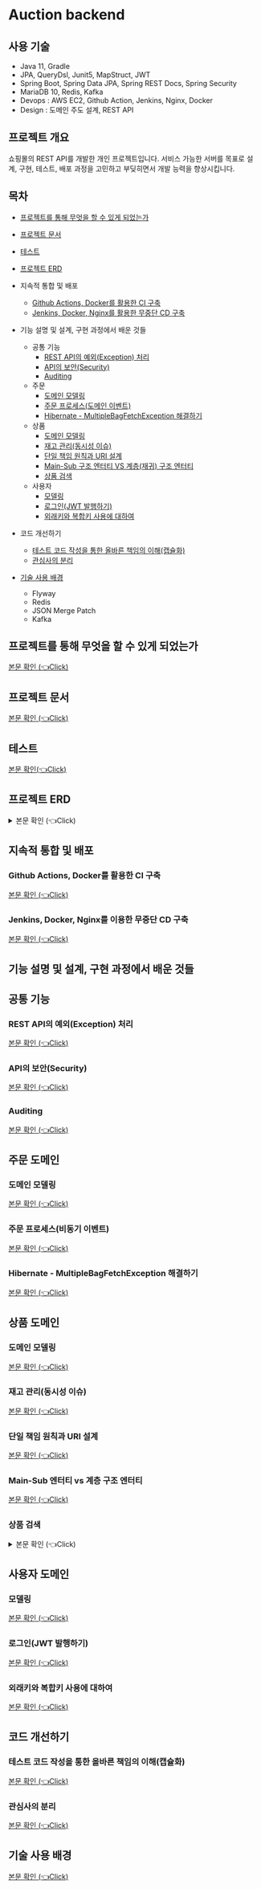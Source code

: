 # Auction backend

## 사용 기술

- Java 11, Gradle
- JPA, QueryDsl, Junit5, MapStruct, JWT
- Spring Boot, Spring Data JPA, Spring REST Docs, Spring Security
- MariaDB 10, Redis, Kafka
- Devops : AWS EC2, Github Action, Jenkins, Nginx, Docker
- Design : 도메인 주도 설계, REST API

## 프로젝트 개요

쇼핑몰의 REST API를 개발한 개인 프로젝트입니다. 서비스 가능한 서버를 목표로 설계, 구현, 테스트, 배포 과정을 고민하고 부딪히면서 개발 능력을 향상시킵니다.

## 목차
- [프로젝트를 통해 무엇을 할 수 있게 되었는가](https://github.com/eastshine-high/auction-backend/blob/main/readme/i-am-able-to.md)
- [프로젝트 문서](https://github.com/eastshine-high/auction-backend/blob/main/readme/document.md)
- [테스트](https://github.com/eastshine-high/auction-backend/blob/main/readme/test.md)
- [프로젝트 ERD](#entity-relationship-diagram)
- 지속적 통합 및 배포
    - [Github Actions, Docker를 활용한 CI 구축](https://github.com/eastshine-high/auction-backend/blob/main/readme/ci.md)
    - [Jenkins, Docker, Nginx를 활용한 무중단 CD 구축](https://github.com/eastshine-high/auction-backend/blob/main/readme/cd.md)
- 기능 설명 및 설계, 구현 과정에서 배운 것들
    - 공통 기능
        - [REST API의 예외(Exception) 처리](https://github.com/eastshine-high/auction-backend/blob/main/readme/exception.md)
        - [API의 보안(Security)](https://github.com/eastshine-high/auction-backend/blob/main/readme/security.md)
        - [Auditing](https://github.com/eastshine-high/auction-backend/blob/main/readme/auditing.md)
    - 주문
        - [도메인 모델링](https://github.com/eastshine-high/auction-backend/blob/main/readme/order.md)
        - [주문 프로세스(도메인 이벤트)](https://github.com/eastshine-high/auction-backend/blob/main/readme/order-process.md)
        - [Hibernate - MultipleBagFetchException 해결하기](https://github.com/eastshine-high/auction-backend/blob/main/readme/multiple-bag-fetch-exception.md)
    - 상품
        - [도메인 모델링](https://github.com/eastshine-high/auction-backend/blob/main/readme/product.md)
        - [재고 관리(동시성 이슈)](https://github.com/eastshine-high/auction-backend/blob/main/readme/stock.md)
        - [단일 책임 원칙과 URI 설계](https://github.com/eastshine-high/auction-backend/blob/main/readme/single-responsibility.md)
        - [Main-Sub 구조 엔터티 VS 계층(재귀) 구조 엔터티](https://github.com/eastshine-high/auction-backend/blob/main/readme/entity-design.md)
        - [상품 검색](#searching-product)
    - 사용자
        - [모델링](https://github.com/eastshine-high/auction-backend/blob/main/readme/user.md)
        - [로그인(JWT 발행하기)](https://github.com/eastshine-high/auction-backend/blob/main/readme/jwt.md)
        - [외래키와 복합키 사용에 대하여](https://github.com/eastshine-high/auction-backend/blob/main/readme/constraints.md)

- 코드 개선하기
    - [테스트 코드 작성을 통한 올바른 책임의 이해(캡슐화)](https://github.com/eastshine-high/auction-backend/blob/main/readme/test-responsibility.md)
    - [관심사의 분리](https://github.com/eastshine-high/auction-backend/blob/main/readme/separation-of-concern.md)
- [기술 사용 배경](https://github.com/eastshine-high/auction-backend/blob/main/readme/why-use.md)
    - Flyway
    - Redis
    - JSON Merge Patch
    - Kafka

## 프로젝트를 통해 무엇을 할 수 있게 되었는가 <a name = "i-am-able-to"></a>

[본문 확인 (👈Click)](https://github.com/eastshine-high/auction-backend/blob/main/readme/i-am-able-to.md)

## 프로젝트 문서 <a name = "document"></a>

[본문 확인 (👈Click)](https://github.com/eastshine-high/auction-backend/blob/main/readme/document.md)

## 테스트 <a name = "test"></a>

[본문 확인(👈Click)](https://github.com/eastshine-high/auction-backend/blob/main/readme/test.md)

## 프로젝트 ERD <a name = "entity-relationship-diagram"></a>

<details>
   <summary> 본문 확인 (👈Click)</summary>
<br />

![](http://dl.dropbox.com/s/ocsyfifqx945ere/auction_erd.png)

</details>

## 지속적 통합 및 배포

### Github Actions, Docker를 활용한 CI 구축

[본문 확인 (👈Click)](https://github.com/eastshine-high/auction-backend/blob/main/readme/ci.md)

### Jenkins, Docker, Nginx를 이용한 무중단 CD 구축

[본문 확인 (👈Click)](https://github.com/eastshine-high/auction-backend/blob/main/readme/cd.md)

## 기능 설명 및 설계, 구현 과정에서 배운 것들

## 공통 기능

### REST API의 예외(Exception) 처리 <a name = "exception"></a>

[본문 확인 (👈Click)](https://github.com/eastshine-high/auction-backend/blob/main/readme/exception.md)

### API의 보안(Security) <a name = "security"></a>

[본문 확인 (👈Click)](https://github.com/eastshine-high/auction-backend/blob/main/readme/security.md)

### Auditing <a name = "auditing"></a>

[본문 확인 (👈Click)](https://github.com/eastshine-high/auction-backend/blob/main/readme/auditing.md)

## 주문 도메인 <a name = "order"></a>

### 도메인 모델링

[본문 확인 (👈Click)](https://github.com/eastshine-high/auction-backend/blob/main/readme/)

### 주문 프로세스(비동기 이벤트)<a name = "order-process"></a>

[본문 확인 (👈Click)](https://github.com/eastshine-high/auction-backend/blob/main/readme/order-process.md)

### Hibernate - MultipleBagFetchException 해결하기 <a name = "multiple-bag-fetch-exception"></a>

[본문 확인 (👈Click)](https://github.com/eastshine-high/auction-backend/blob/main/readme/multiple-bag-fetch-exception.md)

## 상품 도메인 <a name = "product"></a>

### 도메인 모델링

[본문 확인 (👈Click)](https://github.com/eastshine-high/auction-backend/blob/main/readme/product.md)

### 재고 관리(동시성 이슈) <a name = "stock"></a>

[본문 확인 (👈Click)](https://github.com/eastshine-high/auction-backend/blob/main/readme/stock.md)

### 단일 책임 원칙과 URI 설계  <a name = "single-responsibility"></a>

[본문 확인 (👈Click)](https://github.com/eastshine-high/auction-backend/blob/main/readme/single-responsibility.md)

### Main-Sub 엔터티 vs 계층 구조 엔터티 <a name = "entity-design"></a>

[본문 확인 (👈Click)](https://github.com/eastshine-high/auction-backend/blob/main/readme/entity-design.md)

### 상품 검색 <a name = "searching-product"></a>

<details>
   <summary> 본문 확인 (👈Click)</summary>
<br />

**상품 검색 API의 문제점**

상품 검색은 RDB의 SQL문 `LIKE '%Keyword%'` 을 사용하여 검색합니다. 
이 SQL 문은 Index Range Scan이 아닌, **Index Full Scan을 수행하기 때문에 조회 성능이 좋지 못합니다**. 
만약 상품 검색 요청이 자주 들어온다면, 서비스 성능이 저하될 수 있습니다.

**개선 방안**

이러한 문제를 개선하기 위한 방법으로 Elasticsearch를 검색 엔진으로 활용해보는 것을 검토해 볼 수 있습니다. 
Elasticsearch는 특정 문장을 입력받으면, 파싱을 통해 문장을 단어 단위로 분리하여 저장합니다. 
검색을 할 때는 분리된 단어를 기반으로 역으로 인덱스(Reverted Index)를 찾아가는 방식으로 검색을 수행합니다. 
따라서 RDB의 Keyword 검색을 할 때 수행하는 Index Full Scan 만큼의 시간을 아낄 수 있습니다.

또한 간단한 방법으로 MySQL의 경우, 전문 검색 Index를 사용할 수 있습니다. 
전문 검색 Index 또한 Elasticsearch처럼 분리된 단어를 기반으로 인덱스를 찾아갑니다. 
이 방법을 통한 서비스 사례는 찾아볼 수 없었습니다.

</details>


## 사용자 도메인 <a name = "user"></a>

### 모델링

[본문 확인 (👈Click)](https://github.com/eastshine-high/auction-backend/blob/main/readme/user.md)

### 로그인(JWT 발행하기) <a name = "jwt"></a>

[본문 확인 (👈Click)](https://github.com/eastshine-high/auction-backend/blob/main/readme/jwt.md)

### 외래키와 복합키 사용에 대하여 <a name = "constraints"></a>

[본문 확인 (👈Click)](https://github.com/eastshine-high/auction-backend/blob/main/readme/constraints.md)

## 코드 개선하기

### 테스트 코드 작성을 통한 올바른 책임의 이해(캡슐화) <a name = "test-responsibility"></a>

[본문 확인 (👈Click)](https://github.com/eastshine-high/auction-backend/blob/main/readme/test-responsibility.md)

### 관심사의 분리 <a name = "separation-of-concern"></a>

[본문 확인 (👈Click)](https://github.com/eastshine-high/auction-backend/blob/main/readme/separation-of-concern.md)

## 기술 사용 배경 <a name = "why-use"></a>

[본문 확인 (👈Click)](https://github.com/eastshine-high/auction-backend/blob/main/readme/why-use.md)

